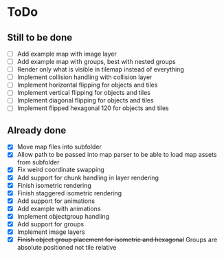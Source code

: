 
# ToDo

## Still to be done

- [ ] Add example map with image layer
- [ ] Add example map with groups, best with nested groups
- [ ] Render only what is visible in tilemap instead of everything
- [ ] Implement collision handling with collision layer
- [ ] Implement horizontal flipping for objects and tiles
- [ ] Implement vertical flipping for objects and tiles
- [ ] Implement diagonal flipping for objects and tiles
- [ ] Implement flipped hexagonal 120 for objects and tiles

## Already done

- [x] Move map files into subfolder
- [x] Allow path to be passed into map parser to be able to load map assets from subfolder
- [x] Fix weird coordinate swapping
- [x] Add support for chunk handling in layer rendering
- [x] Finish isometric rendering
- [x] Finish staggered isometric rendering
- [x] Add support for animations
- [x] Add example with animations
- [x] Implement objectgroup handling
- [x] Add support for groups
- [x] Implement image layers
- [x] ~~Finish object group placement for isometric and hexagonal~~ Groups are absolute positioned not tile relative
